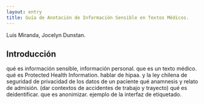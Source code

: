 ```yaml
---
layout: entry
title: Guía de Anotación de Información Sensible en Textos Médicos.
---
```


Luis Miranda, Jocelyn Dunstan.


## Introducción

qué es información sensible, información personal. que es un texto médico.
qué es Protected Health Information. hablar de hipaa. y la ley chilena de seguridad de privacidad de los datos de un paciente
qué anamnesis y relato de admisión. (dar contextos de accidentes de trabajo y trayecto)
qué es deidentificar. que es  anonimizar.
ejemplo de la interfaz de etiquetado.


  
